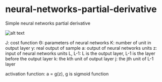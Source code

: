 # neural-networks-partial-derivative
Simple neural networks partial derivative


![alt text](neural-networks-partial-derivative/img.png)

J: cost function
Θ: parameters of neural networks
K: number of unit in output layer
y: real output of sample
a: output of neural networks units
z: input of neural networks units
L, L-1: L is the output layer, L-1 is the layer before the output layer
k: the kth unit of output layer
j: the jth unit of L-1 layer

activation function: a = g(z), g is sigmoid function
